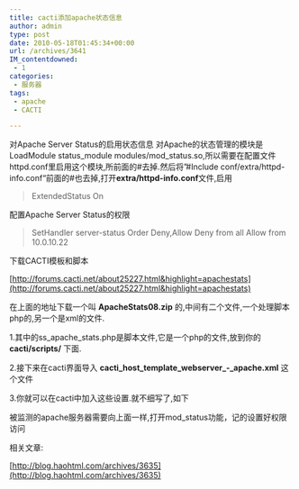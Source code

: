 ```yaml
---
title: cacti添加apache状态信息
author: admin
type: post
date: 2010-05-18T01:45:34+00:00
url: /archives/3641
IM_contentdowned:
 - 1
categories:
 - 服务器
tags:
 - apache
 - CACTI

---
```

对Apache Server Status的启用状态信息
对Apache的状态管理的模块是LoadModule status_module modules/mod_status.so,所以需要在配置文件httpd.conf里启用这个模块,所前面的#去掉.然后将”#Include conf/extra/httpd-info.conf“前面的#也去掉,打开**extra/httpd-info.conf**文件,启用

> ExtendedStatus On

配置Apache Server Status的权限

>
> SetHandler server-status
> Order Deny,Allow
> Deny from all
> Allow from 10.0.10.22
>

下载CACTI模板和脚本

[http://forums.cacti.net/about25227.html&highlight=apachestats](http://forums.cacti.net/about25227.html&highlight=apachestats)

在上面的地址下载一个叫 **ApacheStats08.zip** 的,中间有二个文件,一个处理脚本php的,另一个是xml的文件.

1.其中的ss_apache_stats.php是脚本文件,它是一个php的文件,放到你的 **cacti/scripts/** 下面.

2.接下来在cacti界面导入 **cacti_host_template_webserver_-_apache.xml** 这个文件

3.你就可以在cacti中加入这些设置.就不细写了,如下

被监测的apache服务器需要向上面一样,打开mod_status功能，记的设置好权限访问



相关文章:

[http://blog.haohtml.com/archives/3635](http://blog.haohtml.com/archives/3635)